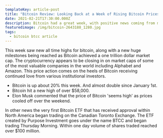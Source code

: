 ```yaml
---
templateKey: article-post
title: "Bitcoin Review: Looking Back at a Week of Rising Bitcoin Prices"
date: 2021-02-21T17:30:00.000Z
description: Bitcoin had a great week, with positive news coming from many sources.
featuredimage: /img/bitcoin-2643188_1280.jpg
tags:
  - bitcoin btcc article
---
```

This week saw new all time highs for bitcoin, along with a new huge milestones being reached  as Bitcoin achieved a one trillion dollar market cap. The cryptocurrency appears to be closing in on market caps of some of the most valuable companies in the world including Alphabet and Amazon. This price action comes on the heels of Bitcoin receiving continued love from various institutional investors. 

* Bitcoin is up about 20% this week. And almost double since January 1st.
* Bitcoin hit a new high of over $58,000.
* Elon Musk  commented that the price of Bitcoin 'seems high' as prices cooled off over the weekend.

In other news the very first Bitcoin ETF that has received approval within North America began trading on the Canadian Toronto Exchange. The ETF created by Purpose Investment goes under the name BTCC and began trading Thursday Morning. Within one day volume of shares traded reached over $100 million.